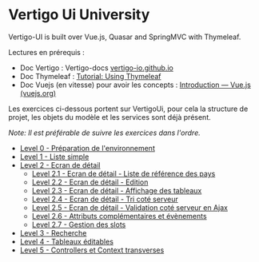 # Vertigo Ui University

Vertigo-UI is built over Vue.js, Quasar and SpringMVC with Thymeleaf.


Lectures en prérequis :

- Doc Vertigo : Vertigo-docs [vertigo-io.github.io](https://vertigo-io.github.io/vertigo-docs/#/)
- Doc Thymeleaf : [Tutorial: Using Thymeleaf](https://www.thymeleaf.org/doc/tutorials/3.0/usingthymeleaf.html)
- Doc Vuejs (en vitesse) pour avoir les concepts : [Introduction — Vue.js (vuejs.org)](https://v2.vuejs.org/v2/guide/?redirect=true)


Les exercices ci-dessous portent sur VertigoUi, pour cela la structure de projet, les objets du mod&egrave;le et les services sont déjà présent.

*Note: Il est préférable de suivre les exercices dans l'ordre.*

- [Level 0 - Préparation de l'environnement](./Level0.md)
- [Level 1 - Liste simple](./Level1.md)
- [Level 2 - Ecran de détail](./Level2.md)
  - [Level 2.1 - Ecran de détail - Liste de référence des pays](./Level2.1.md)
  - [Level 2.2 - Ecran de détail - Edition](./Level2.2.md)
  - [Level 2.3 - Ecran de détail - Affichage des tableaux](./Level2.3.md)
  - [Level 2.4 - Ecran de détail - Tri coté serveur](./Level2.4.md)
  - [Level 2.5 - Ecran de détail - Validation coté serveur en Ajax](./Level2.5.md)
  - [Level 2.6 - Attributs complémentaires et évènements](./Level2.6.md)
  - [Level 2.7 - Gestion des slots](./Level2.7.md)
- [Level 3 - Recherche](./Level3.md)
- [Level 4 - Tableaux éditables](./Level4.md)
- [Level 5 - Controllers et Context transverses](./Level5.md)

